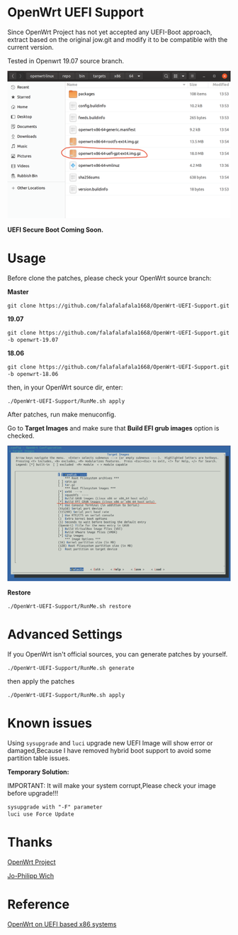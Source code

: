 # OpenWrt UEFI Support
Since OpenWrt Project has not yet accepted any UEFI-Boot approach, extract based on the original jow.git and modify it to be compatible with the current version.

Tested in Openwrt 19.07 source branch.

![](https://github.com/falafalafala1668/OpenWrt-UEFI-Support/blob/master/src/Screenshots/2.png)

**UEFI Secure Boot Coming Soon.**

# Usage
Before clone the patches, please check your OpenWrt source branch:

**Master**
```
git clone https://github.com/falafalafala1668/OpenWrt-UEFI-Support.git
```

**19.07**
```
git clone https://github.com/falafalafala1668/OpenWrt-UEFI-Support.git -b openwrt-19.07
```

**18.06**
```
git clone https://github.com/falafalafala1668/OpenWrt-UEFI-Support.git -b openwrt-18.06
```

then, in your OpenWrt source dir, enter:

```
./OpenWrt-UEFI-Support/RunMe.sh apply
```

After patches, run make menuconfig.

Go to **Target Images** and make sure that **Build EFI grub images** option is checked.

![](https://github.com/falafalafala1668/OpenWrt-UEFI-Support/blob/master/src/Screenshots/1.png)

**Restore**

```
./OpenWrt-UEFI-Support/RunMe.sh restore
```

# Advanced Settings
If you OpenWrt isn't official sources, you can generate patches by yourself.
```
./OpenWrt-UEFI-Support/RunMe.sh generate
```
then apply the patches
```
./OpenWrt-UEFI-Support/RunMe.sh apply
```

# Known issues

Using `sysupgrade` and `luci` upgrade new UEFI Image will show error or damaged,Because I have removed hybrid boot support to avoid some partition table issues.

**Temporary Solution:**

IMPORTANT: It will make your system corrupt,Please check your image before upgrade!!!
```
sysupgrade with "-F" parameter
luci use Force Update
```

# Thanks
[OpenWrt Project](https://github.com/openwrt/openwrt.git)

[Jo-Philipp Wich](https://git.openwrt.org/openwrt/staging/jow.git)

# Reference
[OpenWrt on UEFI based x86 systems](https://openwrt.org/docs/guide-developer/uefi-bootable-image)
